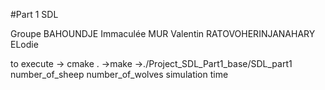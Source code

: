 #Part 1 SDL

Groupe
BAHOUNDJE Immaculée
MUR Valentin
RATOVOHERINJANAHARY ELodie

to execute      -> cmake .
                ->make
                ->./Project_SDL_Part1_base/SDL_part1 number_of_sheep
                number_of_wolves simulation time

